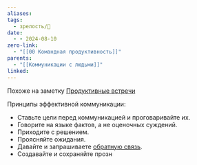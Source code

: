 ```yaml
---
aliases: 
tags:
  - зрелость/🌱
date:
  - - 2024-08-10
zero-link:
  - "[[00 Командная продуктивность]]"
parents:
  - "[[Коммуникации с людьми]]"
linked:
---
```

Похоже на заметку [Продуктивные встречи](Продуктивные%20встречи.md)

Принципы эффективной коммуникации:
- Ставьте цели перед коммуникацией и проговаривайте их.
- Говорите на языке фактов, а не оценочных суждений.
- Приходите с решением.
- Проясняйте ожидания.
- Давайте и запрашиваете [обратную связь](Обратная%20связь.md).
- Создавайте и сохраняйте прозн